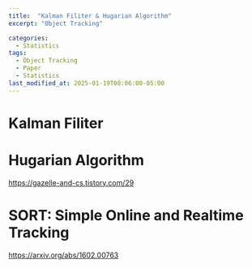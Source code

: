 ```yaml
---
title:  "Kalman Filiter & Hugarian Algorithm"
excerpt: "Object Tracking"

categories:
  - Statistics
tags:
  - Object Tracking
  - Paper
  - Statistics
last_modified_at: 2025-01-19T08:06:00-05:00
---
```


# Kalman Filiter

# Hugarian Algorithm
https://gazelle-and-cs.tistory.com/29

# SORT: Simple Online and Realtime Tracking

https://arxiv.org/abs/1602.00763

